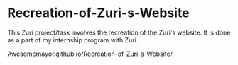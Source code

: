 # Recreation-of-Zuri-s-Website
This Zuri project/task involves the recreation of the Zuri's website. It is done as a part of my internship program with Zuri.


Awesomemayor.github.io/Recreation-of-Zuri-s-Website/
